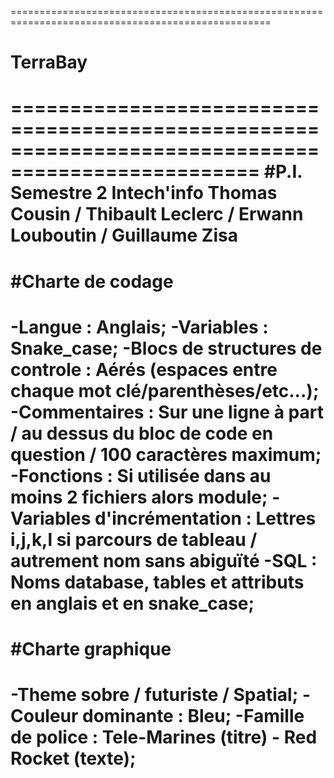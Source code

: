 ===================================================================================================
# TerraBay
===================================================================================================
#P.I. Semestre 2 Intech'info Thomas Cousin / Thibault Leclerc / Erwann Louboutin / Guillaume Zisa
===================================================================================================
#Charte de codage
===================================================================================================
-Langue : Anglais;
-Variables : Snake_case;
-Blocs de structures de controle : Aérés (espaces entre chaque mot clé/parenthèses/etc...);
-Commentaires  : Sur une ligne à part / au dessus du bloc de code en question / 100 caractères maximum;
-Fonctions : Si utilisée dans au moins 2 fichiers alors module;
-Variables d'incrémentation : Lettres i,j,k,l si parcours de tableau / autrement nom sans abiguïté
-SQL : Noms database, tables et attributs en anglais et en snake_case;
===================================================================================================
#Charte graphique
===================================================================================================
-Theme sobre / futuriste / Spatial;
-Couleur dominante : Bleu;
-Famille de police : Tele-Marines (titre) - Red Rocket (texte);
===================================================================================================